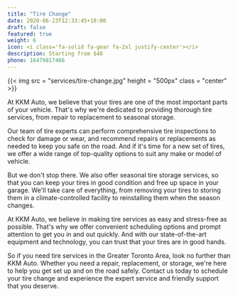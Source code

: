 ```yaml
---
title: "Tire Change"
date: 2020-06-23T12:33:45+10:00
draft: false
featured: true
weight: 6
icon: <i class='fa-solid fa-gear fa-2xl justify-center'></i>
description: Starting from $40
phone: 16479817466
---
```

{{< img src = "services/tire-change.jpg" height = "500px" class = "center" >}}  

At KKM Auto, we believe that your tires are one of the most important parts of your vehicle. That's why we're dedicated to providing thorough tire services, from repair to replacement to seasonal storage.  

Our team of tire experts can perform comprehensive tire inspections to check for damage or wear, and recommend repairs or replacements as needed to keep you safe on the road. And if it's time for a new set of tires, we offer a wide range of top-quality options to suit any make or model of vehicle.  

But we don't stop there. We also offer seasonal tire storage services, so that you can keep your tires in good condition and free up space in your garage. We'll take care of everything, from removing your tires to storing them in a climate-controlled facility to reinstalling them when the season changes.  

At KKM Auto, we believe in making tire services as easy and stress-free as possible. That's why we offer convenient scheduling options and prompt attention to get you in and out quickly. And with our state-of-the-art equipment and technology, you can trust that your tires are in good hands.  

So if you need tire services in the Greater Toronto Area, look no further than KKM Auto. Whether you need a repair, replacement, or storage, we're here to help you get set up and on the road safely. Contact us today to schedule your tire change and experience the expert service and friendly support that you deserve.  